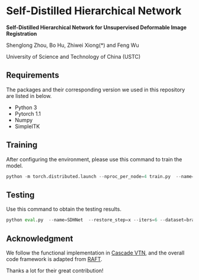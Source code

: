 # Self-Distilled Hierarchical Network

**Self-Distilled Hierarchical Network for Unsupervised Deformable Image Registration**

Shenglong Zhou, Bo Hu, Zhiwei Xiong(*) and Feng Wu

University of Science and Technology of China (USTC)

## Requirements
The packages and their corresponding version we used in this repository are listed in below.
- Python 3
- Pytorch 1.1
- Numpy
- SimpleITK

## Training
After configuring the environment, please use this command to train the model.
```python
python -m torch.distributed.launch --nproc_per_node=4 train.py  --name=SDHNet  --iters=6 --dataset=brain  --dataset_val=lpba_val   --data_path=/xx/xx/  --base_path=/xx/xx/

```
## Testing
Use this command to obtain the testing results.
```python
python eval.py  --name=SDHNet  --restore_step=x --iters=6 --dataset=brain  --dataset_val=lpba_val   --data_path=/xx/xx/  --base_path=/xx/xx/
```

## Acknowledgment
We follow the functional implementation in [Cascade VTN](https://github.com/microsoft/Recursive-Cascaded-Networks), and the overall code framework is adapted from [RAFT](https://github.com/princeton-vl/RAFT).

Thanks a lot for their great contribution!
